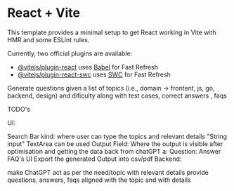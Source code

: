# React + Vite

This template provides a minimal setup to get React working in Vite with HMR and some ESLint rules.

Currently, two official plugins are available:

- [@vitejs/plugin-react](https://github.com/vitejs/vite-plugin-react/blob/main/packages/plugin-react/README.md) uses [Babel](https://babeljs.io/) for Fast Refresh
- [@vitejs/plugin-react-swc](https://github.com/vitejs/vite-plugin-react-swc) uses [SWC](https://swc.rs/) for Fast Refresh

Generate questions given a list of topics (i.e., domain -> frontent, js, go, backend, design) and dificulty along with test cases, correct answers , faqs

TODO's

UI:

Search Bar kind: where user can type the topics and relevant details "String input" TextArea can be used
Output Field: Where the output is visible after optimisation and getting the data back from chatGPT a: Question: Answer FAQ's UI
Export the generated Output into csv/pdf
Backend:

make ChatGPT act as per the need/topic with relevant details
provide questions, answers, faqs aligned with the topic and with details
